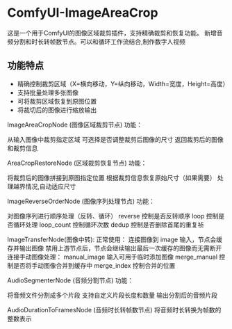 # ComfyUI-ImageAreaCrop

这是一个用于ComfyUI的图像区域裁剪插件，支持精确裁剪和恢复功能。
新增音频分割和时长转帧数节点。可以和循环工作流结合,制作数字人视频

## 功能特点
- 精确控制裁剪区域（X=横向移动，Y=纵向移动，Width=宽度，Height=高度）
- 支持批量处理多张图像
- 可将裁剪区域恢复到原图位置
- 将裁切后的图像进行缩放输出

ImageAreaCropNode (图像区域裁剪节点)
​功能​：

从输入图像中裁剪指定区域
可选择是否调整裁剪后图像的尺寸
返回裁剪后的图像和裁剪信息

AreaCropRestoreNode (区域裁剪恢复节点)
​功能​：

将裁剪后的图像拼接到原图指定位置
根据裁剪信息恢复原始尺寸（如果需要）
处理越界情况,自动适应尺寸

ImageReverseOrderNode (图像序列处理节点)
​功能​：

对图像序列进行顺序处理（反转、循环）
reverse 控制是否反转顺序
loop 控制是否循环处理
loop_count 控制循环次数
dedup 控制是否删除首尾的重复祯

ImageTransferNode(图像中转):
正常使用​：
连接图像到 image 输入，节点会缓存并输出图像
禁用上游节点后，节点会继续输出最后一次缓存的图像而无需断开连接
​手动图像处理​：
manual_image 输入可用于临时添加图像
merge_manual 控制是否将手动图像合并到缓存中
merge_index 控制合并的位置
​

AudioSegmenterNode (音频分割节点)
​功能​：

将音频文件分割成多个片段
支持自定义片段长度和数量
输出分割后的音频片段

AudioDurationToFramesNode (音频时长转帧数节点)
将音频时长转换为帧数的整数表示